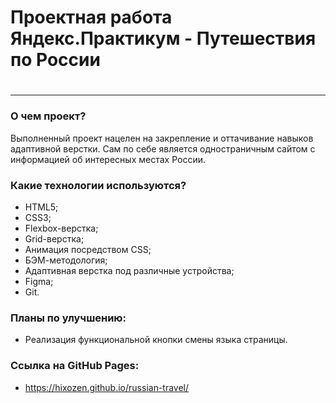 # Проектная работа Яндекс.Практикум - Путешествия по России
# 
---
### О чем проект?
Выполненный проект нацелен на закрепление и оттачивание навыков адаптивной верстки.
Сам по себе является одностраничным сайтом с информацией об интересных местах России.
### Какие технологии используются?
* HTML5;
* CSS3;
* Flexbox-верстка;
* Grid-верстка;
* Анимация посредством CSS;
* БЭМ-методология;
* Адаптивная верстка под различные устройства;
* Figma;
* Git.
### Планы по улучшению:
* Реализация функциональной кнопки смены языка страницы.

### Ссылка на GitHub Pages:
* https://hixozen.github.io/russian-travel/
